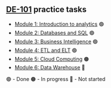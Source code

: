 ## [DE-101](https://github.com/Data-Learn/data-engineering) practice tasks
- [Module 1: Introduction to analytics](./Module1) :green_circle:
- [Module 2: Databases and SQL](./Module2) :green_circle:
- [Module 3: Business Intelligence](./Module3) :green_circle:
- [Module 4: ETL and ELT](./Module4) :green_circle:
- [Module 5: Cloud Computing](./Module5) :orange_circle:
- [Module 6: Data Warehouse](./Module6) :red_circle:

:green_circle: - Done
:orange_circle: - In progress
:red_circle: - Not started  
